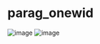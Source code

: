 # parag_onewid
![image](https://user-images.githubusercontent.com/74205927/183147399-4021d299-20c7-43c3-9af5-77b3d43fb27f.png)
![image](https://user-images.githubusercontent.com/74205927/183147429-8d9e3d49-bace-45a4-a222-f1ee7c9624e2.png)
